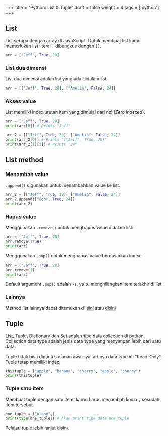 +++
title = "Python: List & Tuple"
draft = false
weight = 4
tags = ['python']
+++


## List

List serupa dengan array di JavaScript. Untuk membuat list kamu memerlukan list literal `,` dibungkus dengan `[]`.

```python
arr = ["Jeff", True, 28]
```

### List dua dimensi

List dua dimensi adalah list yang ada didalam list.

```python
arr = [["Jeff", True, 28], ["Amelia", False, 24]]
```

### Akses value

List memiliki index urutan item yang dimulai dari nol (*Zero Indexed*).

```python
arr = ["Jeff", True, 28]
print(arr[0]) # Prints "Jeff"

arr_2 = [["Jeff", True, 28], ["Amelia", False, 24]]
print(arr_2[0]) # Prints "["Jeff", True, 28]"
print(arr_2[1][2]) # Prints "24"
```

## List method

### Menambah value

`.append()` digunakan untuk menambahkan value ke list.

```python
arr_2 = [["Jeff", True, 28], ["Amelia", False, 24]]
arr_2.append(["Bob", True, 24])
print(arr_2)
```

### Hapus value

Menggunakan `.remove()` untuk menghapus value didalam list.

```python
arr = ["Jeff", True, 28]
arr.remove(True)
print(arr)
```

Menggunakan `.pop()` untuk menghapus value berdasarkan index.

```python
arr = ["Jeff", True, 28]
arr.remove(1)
print(arr)
```
Default argument `.pop()` adalah `-1`, yaitu menghilangkan item terakhir di list.

### Lainnya

Method list lainnya dapat ditemukan di [sini](https://www.w3schools.com/python/python_ref_list.asp) atau [disini](https://docs.python.org/3/tutorial/datastructures.html#more-on-lists)

## Tuple

List, Tuple, Dictionary dan Set adalah tipe data collection di python. Collection data type adalah jenis data type yang menyimpan lebih dari satu data.

Tuple tidak bisa diganti susunan awalnya, artinya data type ini "Read-Only". Tuple tetap memiliki index.

```python
thistuple = ("apple", "banana", "cherry", "apple", "cherry")
print(thistuple)
```

### Tuple satu item

Membuat tuple dengan satu item, kamu harus menambah koma `,` sesudah item tersebut.

```python
one_tuple = ("Alone",)
print(type(one_tuple)) # Akan print tipe data one_tuple
```

Pelajari tuple lebih lanjut [disini](https://www.w3schools.com/python/python_tuples.asp).